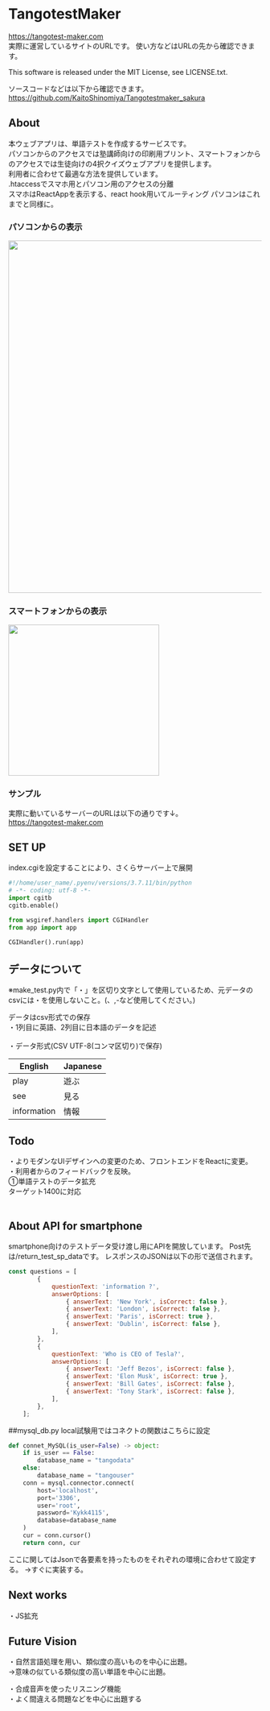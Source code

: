 # TangotestMaker
https://tangotest-maker.com <br>
実際に運営しているサイトのURLです。
使い方などはURLの先から確認できます。

This software is released under the MIT License, see LICENSE.txt.

ソースコードなどは以下から確認できます。<br>
https://github.com/KaitoShinomiya/Tangotestmaker_sakura
## About
本ウェブアプリは、単語テストを作成するサービスです。<br>
パソコンからのアクセスでは塾講師向けの印刷用プリント、スマートフォンからのアクセスでは生徒向けの4択クイズウェブアプリを提供します。<br>
利用者に合わせて最適な方法を提供しています。<br>
.htaccessでスマホ用とパソコン用のアクセスの分離<br>
スマホはReactAppを表示する、react hook用いてルーティング
パソコンはこれまでと同様に。
### パソコンからの表示
<img src="https://tangotestmaker.herokuapp.com/static/images/PC.PNG" width="700">

### スマートフォンからの表示
<img src="https://tangotestmaker.herokuapp.com/static/images/SP.PNG" width="300">

<br>

### サンプル
実際に動いているサーバーのURLは以下の通りです↓。<br>
https://tangotest-maker.com <br>

## SET UP
index.cgiを設定することにより、さくらサーバー上で展開
```python
#!/home/user_name/.pyenv/versions/3.7.11/bin/python
# -*- coding: utf-8 -*-
import cgitb
cgitb.enable()

from wsgiref.handlers import CGIHandler
from app import app

CGIHandler().run(app)
```

## データについて
※make_test.py内で「・」を区切り文字として使用しているため、元データのcsvには・を使用しないこと。(、,-など使用してください。)


データはcsv形式での保存<br>
・1列目に英語、2列目に日本語のデータを記述<br><br>
・データ形式(CSV UTF-8(コンマ区切り)で保存)<br>

|   English |  Japanese  |
| ---- | ---- |
|  play  |  遊ぶ  |
|  see  |  見る  |
|  information | 情報 |

## Todo
・よりモダンなUIデザインへの変更のため、フロントエンドをReactに変更。<br>
・利用者からのフィードバックを反映。<br>
①単語テストのデータ拡充<br>
ターゲット1400に対応<br>
<br>

## About API for smartphone

smartphone向けのテストデータ受け渡し用にAPIを開放しています。
Post先は/return_test_sp_dataです。
レスポンスのJSONは以下の形で送信されます。

```js
const questions = [
        {
            questionText: 'information ?',
            answerOptions: [
                { answerText: 'New York', isCorrect: false },
                { answerText: 'London', isCorrect: false },
                { answerText: 'Paris', isCorrect: true },
                { answerText: 'Dublin', isCorrect: false },
            ],
        },
        {
            questionText: 'Who is CEO of Tesla?',
            answerOptions: [
                { answerText: 'Jeff Bezos', isCorrect: false },
                { answerText: 'Elon Musk', isCorrect: true },
                { answerText: 'Bill Gates', isCorrect: false },
                { answerText: 'Tony Stark', isCorrect: false },
            ],
        },
    ];
```

##mysql_db.py
local試験用ではコネクトの関数はこちらに設定
```python
def connet_MySQL(is_user=False) -> object:
    if is_user == False:
        database_name = "tangodata"
    else:
        database_name = "tangouser"
    conn = mysql.connector.connect(
        host='localhost',
        port='3306',
        user='root',
        password='Kykk4115',
        database=database_name
    )
    cur = conn.cursor()
    return conn, cur
```
ここに関してはJsonで各要素を持ったものをそれぞれの環境に合わせて設定する。
→すぐに実装する。

## Next works
・JS拡充


## Future Vision
・自然言語処理を用い、類似度の高いものを中心に出題。<br>
→意味の似ている類似度の高い単語を中心に出題。<br>

・合成音声を使ったリスニング機能<br>
・よく間違える問題などを中心に出題する<br>
